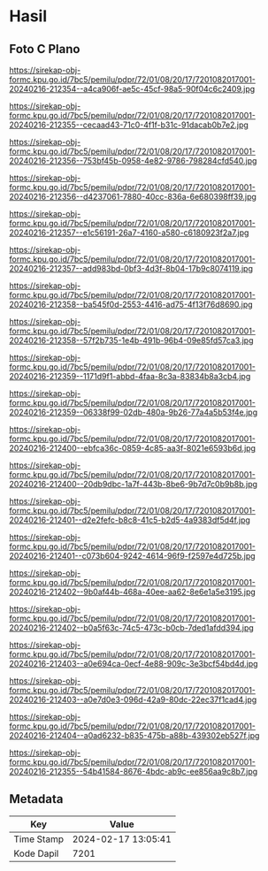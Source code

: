 # Hasil

## Foto C Plano

https://sirekap-obj-formc.kpu.go.id/7bc5/pemilu/pdpr/72/01/08/20/17/7201082017001-20240216-212354--a4ca906f-ae5c-45cf-98a5-90f04c6c2409.jpg

https://sirekap-obj-formc.kpu.go.id/7bc5/pemilu/pdpr/72/01/08/20/17/7201082017001-20240216-212355--cecaad43-71c0-4f1f-b31c-91dacab0b7e2.jpg

https://sirekap-obj-formc.kpu.go.id/7bc5/pemilu/pdpr/72/01/08/20/17/7201082017001-20240216-212356--753bf45b-0958-4e82-9786-798284cfd540.jpg

https://sirekap-obj-formc.kpu.go.id/7bc5/pemilu/pdpr/72/01/08/20/17/7201082017001-20240216-212356--d4237061-7880-40cc-836a-6e680398ff39.jpg

https://sirekap-obj-formc.kpu.go.id/7bc5/pemilu/pdpr/72/01/08/20/17/7201082017001-20240216-212357--e1c56191-26a7-4160-a580-c6180923f2a7.jpg

https://sirekap-obj-formc.kpu.go.id/7bc5/pemilu/pdpr/72/01/08/20/17/7201082017001-20240216-212357--add983bd-0bf3-4d3f-8b04-17b9c8074119.jpg

https://sirekap-obj-formc.kpu.go.id/7bc5/pemilu/pdpr/72/01/08/20/17/7201082017001-20240216-212358--ba545f0d-2553-4416-ad75-4f13f76d8690.jpg

https://sirekap-obj-formc.kpu.go.id/7bc5/pemilu/pdpr/72/01/08/20/17/7201082017001-20240216-212358--57f2b735-1e4b-491b-96b4-09e85fd57ca3.jpg

https://sirekap-obj-formc.kpu.go.id/7bc5/pemilu/pdpr/72/01/08/20/17/7201082017001-20240216-212359--1171d9f1-abbd-4faa-8c3a-83834b8a3cb4.jpg

https://sirekap-obj-formc.kpu.go.id/7bc5/pemilu/pdpr/72/01/08/20/17/7201082017001-20240216-212359--06338f99-02db-480a-9b26-77a4a5b53f4e.jpg

https://sirekap-obj-formc.kpu.go.id/7bc5/pemilu/pdpr/72/01/08/20/17/7201082017001-20240216-212400--ebfca36c-0859-4c85-aa3f-8021e6593b6d.jpg

https://sirekap-obj-formc.kpu.go.id/7bc5/pemilu/pdpr/72/01/08/20/17/7201082017001-20240216-212400--20db9dbc-1a7f-443b-8be6-9b7d7c0b9b8b.jpg

https://sirekap-obj-formc.kpu.go.id/7bc5/pemilu/pdpr/72/01/08/20/17/7201082017001-20240216-212401--d2e2fefc-b8c8-41c5-b2d5-4a9383df5d4f.jpg

https://sirekap-obj-formc.kpu.go.id/7bc5/pemilu/pdpr/72/01/08/20/17/7201082017001-20240216-212401--c073b604-9242-4614-96f9-f2597e4d725b.jpg

https://sirekap-obj-formc.kpu.go.id/7bc5/pemilu/pdpr/72/01/08/20/17/7201082017001-20240216-212402--9b0af44b-468a-40ee-aa62-8e6e1a5e3195.jpg

https://sirekap-obj-formc.kpu.go.id/7bc5/pemilu/pdpr/72/01/08/20/17/7201082017001-20240216-212402--b0a5f63c-74c5-473c-b0cb-7ded1afdd394.jpg

https://sirekap-obj-formc.kpu.go.id/7bc5/pemilu/pdpr/72/01/08/20/17/7201082017001-20240216-212403--a0e694ca-0ecf-4e88-909c-3e3bcf54bd4d.jpg

https://sirekap-obj-formc.kpu.go.id/7bc5/pemilu/pdpr/72/01/08/20/17/7201082017001-20240216-212403--a0e7d0e3-096d-42a9-80dc-22ec37f1cad4.jpg

https://sirekap-obj-formc.kpu.go.id/7bc5/pemilu/pdpr/72/01/08/20/17/7201082017001-20240216-212404--a0ad6232-b835-475b-a88b-439302eb527f.jpg

https://sirekap-obj-formc.kpu.go.id/7bc5/pemilu/pdpr/72/01/08/20/17/7201082017001-20240216-212355--54b41584-8676-4bdc-ab9c-ee856aa9c8b7.jpg


## Metadata

| Key        | Value               |
| ---------- | ------------------- |
| Time Stamp | 2024-02-17 13:05:41 |
| Kode Dapil | 7201                |




